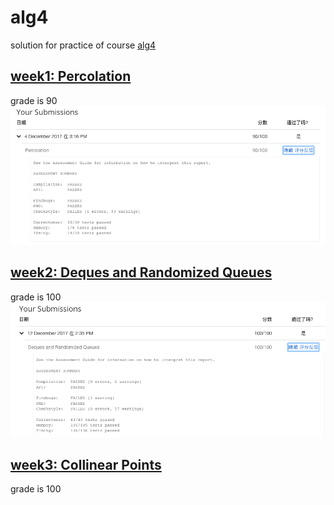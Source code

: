 # alg4
solution for practice of course [alg4](https://www.coursera.org/learn/algorithms-part1/home/welcome)

## [week1: Percolation](https://github.com/jackgreentemp/alg4/tree/master/week1)
grade is 90
![](https://raw.githubusercontent.com/jackgreentemp/alg4/master/image/%E5%B1%8F%E5%B9%95%E5%BF%AB%E7%85%A7%202017-12-12%20%E4%B8%8B%E5%8D%882.58.07.png)

## [week2: Deques and Randomized Queues](https://github.com/jackgreentemp/alg4/tree/master/week2)
grade is 100
![](https://raw.githubusercontent.com/jackgreentemp/alg4/master/image/%E5%B1%8F%E5%B9%95%E5%BF%AB%E7%85%A7%202017-12-12%20%E4%B8%8B%E5%8D%882.49.32.png)

## [week3: Collinear Points](https://github.com/jackgreentemp/alg4/tree/master/week3)
grade is 100
![]()
